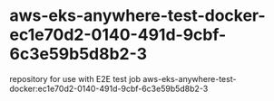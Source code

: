 # aws-eks-anywhere-test-docker-ec1e70d2-0140-491d-9cbf-6c3e59b5d8b2-3
repository for use with E2E test job aws-eks-anywhere-test-docker:ec1e70d2-0140-491d-9cbf-6c3e59b5d8b2-3
